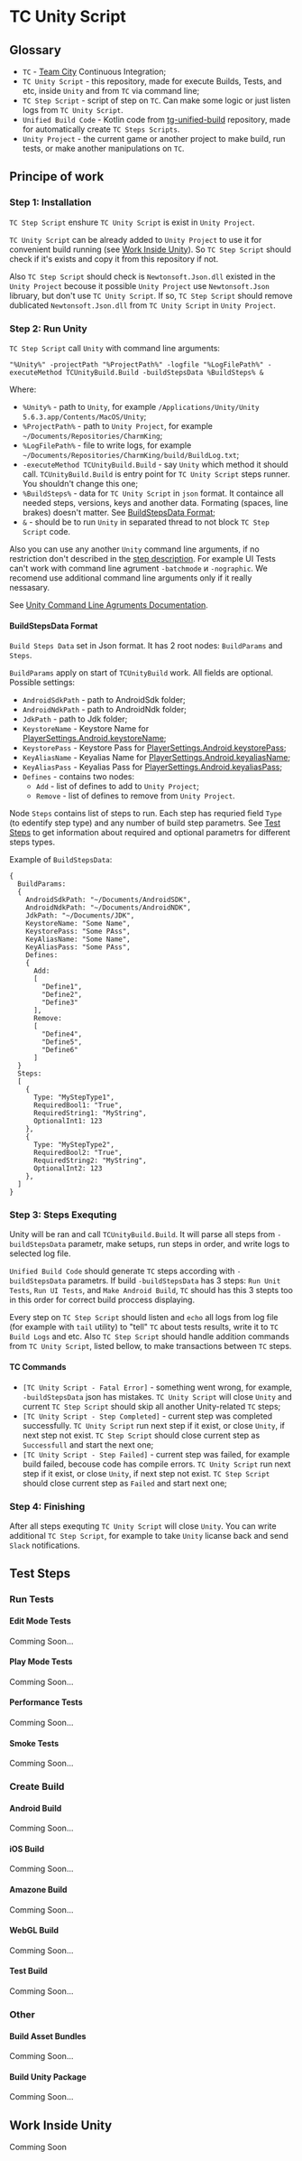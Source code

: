 TC Unity Script
====================================

Glossary
---------------------

* `TC` - [Team City](https://www.jetbrains.com/teamcity/) Continuous Integration;
* `TC Unity Script` - this repository, made for execute Builds, Tests, and etc, inside `Unity` and from `TC` via command line;
* `TC Step Script` - script of step on `TC`. Can make some logic or just listen logs from `TC Unity Script`.
* `Unified Build Code` - Kotlin code from [tg-unified-build](https://github.com/PlayQ/tg-unified-build) repository, made for automatically create `TC Steps Scripts`.
* `Unity Project` - the current game or another project to make build, run tests, or make another manipulations on `TC`.


Principe of work
---------------------

### Step 1: Installation ###

`TC Step Script` enshure `TC Unity Script` is exist in `Unity Project`.

`TC Unity Script` can be already added to `Unity Project` to use it for convenient build running (see [Work Inside Unity](#work-inside-unity)). So `TC Step Script` should check if it's exists and copy it from this repository if not.

Also `TC Step Script` should check is `Newtonsoft.Json.dll` existed in the `Unity Project` becouse it possible `Unity Project` use `Newtonsoft.Json` libruary, but don't use `TC Unity Script`. If so, `TC Step Script` should remove dublicated `Newtonsoft.Json.dll` from `TC Unity Script` in `Unity Project`.


### Step 2: Run Unity ###

`TC Step Script` call `Unity` with command line arguments:
```
"%Unity%" -projectPath "%ProjectPath%" -logfile "%LogFilePath%" -executeMethod TCUnityBuild.Build -buildStepsData %BuildSteps% &
```
Where:
* `%Unity%` - path to `Unity`, for example `/Applications/Unity/Unity 5.6.3.app/Contents/MacOS/Unity`;
* `%ProjectPath%` - path to `Unity Project`, for example `~/Documents/Repositories/CharmKing`;
* `%LogFilePath%` - file to write logs, for example `~/Documents/Repositories/CharmKing/build/BuildLog.txt`;
* `-executeMethod TCUnityBuild.Build` - say `Unity` which method it should call. `TCUnityBuild.Build` is entry point for `TC Unity Script` steps runner. You shouldn't change this one;
* `%BuildSteps%` - data for `TC Unity Script` in `json` format. It containce all needed steps, versions, keys and another data. Formating (spaces, line brakes) doesn't matter. See [BuildStepsData Format](#buildstepsdata-format);
* `&` - should be to run `Unity` in separated thread to not block `TC Step Script` code.

Also you can use any another `Unity` command line arguments, if no restriction don't described in the [step description](#test-steps). For example UI Tests can't work with command line agrument `-batchmode` и `-nographic`. We recomend use additional command line arguments only if it really nessasary.

See [Unity Command Line Agruments Documentation](https://docs.unity3d.com/Manual/CommandLineArguments.html). 


#### BuildStepsData Format ####

`Build Steps Data` set in Json format. It has 2 root nodes: `BuildParams` and `Steps`. 

`BuildParams` apply on start of `TCUnityBuild` work. All fields are optional. Possible settings:
* `AndroidSdkPath` - path to AndroidSdk folder;
* `AndroidNdkPath` - path to AndroidNdk folder;
* `JdkPath` - path to Jdk folder;
* `KeystoreName` - Keystore Name for [PlayerSettings.Android.keystoreName](https://docs.unity3d.com/ScriptReference/PlayerSettings.Android-keystoreName.html);
* `KeystorePass` - Keystore Pass for [PlayerSettings.Android.keystorePass](https://docs.unity3d.com/ScriptReference/PlayerSettings.Android-keystorePass.html);
* `KeyAliasName` - Keyalias Name for [PlayerSettings.Android.keyaliasName](https://docs.unity3d.com/ScriptReference/PlayerSettings.Android-keyaliasName.html);
* `KeyAliasPass` - Keyalias Pass for [PlayerSettings.Android.keyaliasPass](https://docs.unity3d.com/ScriptReference/PlayerSettings.Android-keyaliasPass.html);
* `Defines` - contains two nodes:
  * `Add` - list of defines to add to `Unity Project`;
  * `Remove` - list of defines to remove from `Unity Project`.

Node `Steps` contains list of steps to run. Each step has requried field `Type` (to edentify step type) and any number of build step parametrs. See [Test Steps](#test-steps) to get information about required and optional parametrs for different steps types.

Example of `BuildStepsData`:
```
{
  BuildParams:
  {
    AndroidSdkPath: "~/Documents/AndroidSDK",
    AndroidNdkPath: "~/Documents/AndroidNDK",
    JdkPath: "~/Documents/JDK",
    KeystoreName: "Some Name",
    KeystorePass: "Some PAss",
    KeyAliasName: "Some Name",
    KeyAliasPass: "Some PAss",
    Defines:
    {
      Add:
      [
        "Define1",
        "Define2",
        "Define3"
      ],
      Remove:
      [
        "Define4",
        "Define5",
        "Define6"
      ]
  }
  Steps:
  [
    {
      Type: "MyStepType1",
      RequiredBool1: "True",
      RequiredString1: "MyString",
      OptionalInt1: 123
    },
    {
      Type: "MyStepType2",
      RequiredBool2: "True",
      RequiredString2: "MyString",
      OptionalInt2: 123
    },
  ]
}
```


### Step 3: Steps Exequting ###

Unity will be ran and call `TCUnityBuild.Build`. It will parse all steps from `-buildStepsData` parametr, make setups, run steps in order, and write logs to selected log file. 

`Unified Build Code` should generate `TC` steps according with `-buildStepsData` parametrs. If build `-buildStepsData` has 3 steps: `Run Unit Tests`, `Run UI Tests`, and `Make Android Build`, `TC` should has this 3 stepts too in this order for correct build proccess displaying.

Every step on `TC Step Script` should listen and `echo` all logs from log file (for example with `tail` utility) to "tell" `TC` about tests results, write it to `TC Build Logs` and etc. Also `TC Step Script` should handle addition commands from `TC Unity Script`, listed bellow, to make transactions between `TC` steps.


#### TC Commands ####

* `[TC Unity Script - Fatal Error]` - something went wrong, for example, `-buildStepsData` json has mistakes. `TC Unity Script` will close `Unity` and current `TC Step Script` should skip all another Unity-related `TC` steps;
* `[TC Unity Script - Step Completed]` - current step was completed successfully. `TC Unity Script` run next step if it exist, or close `Unity`, if next step not exist. `TC Step Script` should close current step as `Successfull` and start the next one;
* `[TC Unity Script - Step Failed]` - current step was failed, for example build failed, becouse code has compile errors. `TC Unity Script` run next step if it exist, or close `Unity`, if next step not exist. `TC Step Script` should close current step as `Failed` and start next one;


### Step 4: Finishing ###

After all steps exequting `TC Unity Script` will close `Unity`. You can write additional `TC Step Script`, for example to take `Unity` licanse back and send `Slack` notifications.


Test Steps
---------------------

### Run Tests ###

#### Edit Mode Tests ####

Comming Soon...


#### Play Mode Tests ####

Comming Soon...


#### Performance Tests ####

Comming Soon...


#### Smoke Tests ####

Comming Soon...


### Create Build ###

#### Android Build ####

Comming Soon...


#### iOS  Build ####

Comming Soon...


#### Amazone Build ####

Comming Soon...


#### WebGL Build ####

Comming Soon...


#### Test Build ####

Comming Soon...



### Other ###

#### Build Asset Bundles ####

Comming Soon...


#### Build Unity Package ####

Comming Soon...


Work Inside Unity
---------------------

Comming Soon
